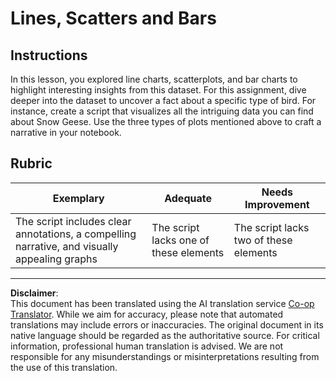 <!--
CO_OP_TRANSLATOR_METADATA:
{
  "original_hash": "0ea21b6513df5ade7419c6b7d65f10b1",
  "translation_date": "2025-08-31T11:03:42+00:00",
  "source_file": "3-Data-Visualization/R/09-visualization-quantities/assignment.md",
  "language_code": "en"
}
-->
# Lines, Scatters and Bars

## Instructions

In this lesson, you explored line charts, scatterplots, and bar charts to highlight interesting insights from this dataset. For this assignment, dive deeper into the dataset to uncover a fact about a specific type of bird. For instance, create a script that visualizes all the intriguing data you can find about Snow Geese. Use the three types of plots mentioned above to craft a narrative in your notebook.

## Rubric

Exemplary | Adequate | Needs Improvement
--- | --- | --- |
The script includes clear annotations, a compelling narrative, and visually appealing graphs | The script lacks one of these elements | The script lacks two of these elements

---

**Disclaimer**:  
This document has been translated using the AI translation service [Co-op Translator](https://github.com/Azure/co-op-translator). While we aim for accuracy, please note that automated translations may include errors or inaccuracies. The original document in its native language should be regarded as the authoritative source. For critical information, professional human translation is advised. We are not responsible for any misunderstandings or misinterpretations resulting from the use of this translation.